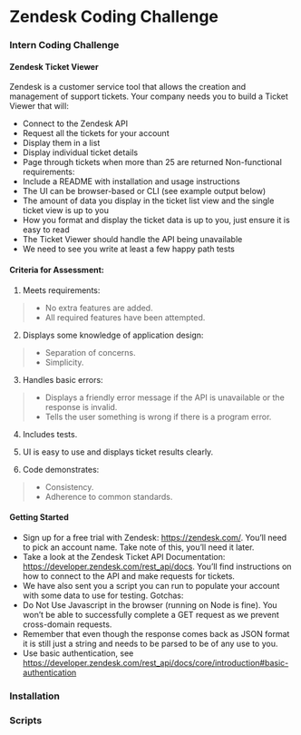 # Zendesk Coding Challenge

### Intern Coding Challenge

#### Zendesk Ticket Viewer

Zendesk is a customer service tool that allows the creation and management of support tickets.
Your company needs you to build a Ticket Viewer that will:
- Connect to the Zendesk API
- Request all the tickets for your account
- Display them in a list
- Display individual ticket details
- Page through tickets when more than 25 are returned
Non-functional requirements:
- Include a README with installation and usage instructions
- The UI can be browser-based or CLI (see example output below)
- The amount of data you display in the ticket list view and the single ticket view is up to
you
- How you format and display the ticket data is up to you, just ensure it is easy to read
- The Ticket Viewer should handle the API being unavailable
- We need to see you write at least a few happy path tests


#### Criteria for Assessment:
1. Meets requirements:
>  - No extra features are added.
>  - All required features have been attempted.
2. Displays some knowledge of application design:
>  - Separation of concerns.
>  - Simplicity.
3. Handles basic errors:
>  - Displays a friendly error message if the API is unavailable or the response is invalid.
>  - Tells the user something is wrong if there is a program error.
4. Includes tests.

5. UI is easy to use and displays ticket results clearly.

6. Code demonstrates:
>  - Consistency.
>  - Adherence to common standards.

#### Getting Started

- Sign up for a free trial with Zendesk: https://zendesk.com/. You’ll need to pick an account
name. Take note of this, you’ll need it later.
- Take a look at the Zendesk Ticket API Documentation:
https://developer.zendesk.com/rest_api/docs. You’ll find instructions on how to connect
to the API and make requests for tickets.
- We have also sent you a script you can run to populate your account with some data to
use for testing.
Gotchas:
- Do Not Use ​Javascript in the browser (running on Node is fine). You won’t be able to
successfully complete a GET request as we prevent cross-domain requests.
- Remember that even though the response comes back as JSON format it is still just a
string and needs to be parsed to be of any use to you.
- Use basic authentication, see
https://developer.zendesk.com/rest_api/docs/core/introduction#basic-authentication

### Installation

### Scripts